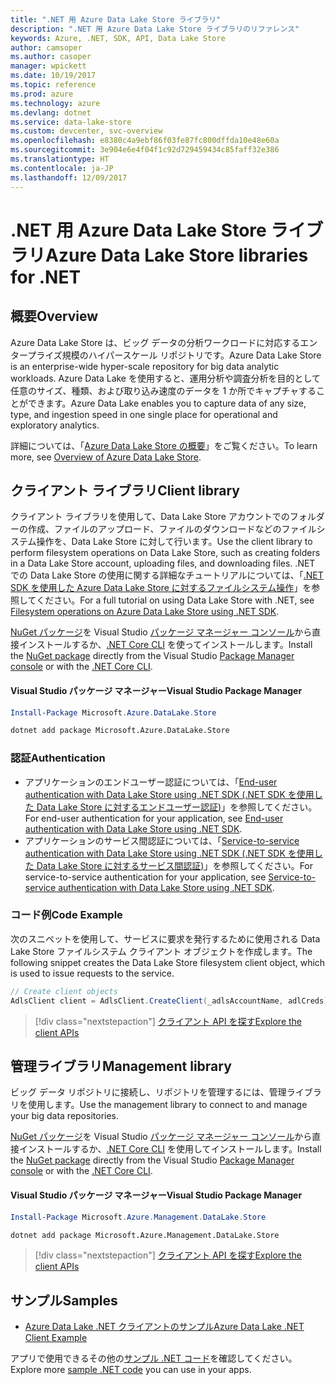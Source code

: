 ```yaml
---
title: ".NET 用 Azure Data Lake Store ライブラリ"
description: ".NET 用 Azure Data Lake Store ライブラリのリファレンス"
keywords: Azure, .NET, SDK, API, Data Lake Store
author: camsoper
ms.author: casoper
manager: wpickett
ms.date: 10/19/2017
ms.topic: reference
ms.prod: azure
ms.technology: azure
ms.devlang: dotnet
ms.service: data-lake-store
ms.custom: devcenter, svc-overview
ms.openlocfilehash: e8380c4a9ebf86f03fe87fc800dffda10e48e60a
ms.sourcegitcommit: 3e904e6e4f04f1c92d729459434c85faff32e386
ms.translationtype: HT
ms.contentlocale: ja-JP
ms.lasthandoff: 12/09/2017
---
```

# <a name="azure-data-lake-store-libraries-for-net"></a><span data-ttu-id="a3317-104">.NET 用 Azure Data Lake Store ライブラリ</span><span class="sxs-lookup"><span data-stu-id="a3317-104">Azure Data Lake Store libraries for .NET</span></span>

## <a name="overview"></a><span data-ttu-id="a3317-105">概要</span><span class="sxs-lookup"><span data-stu-id="a3317-105">Overview</span></span>

<span data-ttu-id="a3317-106">Azure Data Lake Store は、ビッグ データの分析ワークロードに対応するエンタープライズ規模のハイパースケール リポジトリです。</span><span class="sxs-lookup"><span data-stu-id="a3317-106">Azure Data Lake Store is an enterprise-wide hyper-scale repository for big data analytic workloads.</span></span> <span data-ttu-id="a3317-107">Azure Data Lake を使用すると、運用分析や調査分析を目的として任意のサイズ、種類、および取り込み速度のデータを 1 か所でキャプチャすることができます。</span><span class="sxs-lookup"><span data-stu-id="a3317-107">Azure Data Lake enables you to capture data of any size, type, and ingestion speed in one single place for operational and exploratory analytics.</span></span>

<span data-ttu-id="a3317-108">詳細については、「[Azure Data Lake Store の概要](/azure/data-lake-store/data-lake-store-overview)」をご覧ください。</span><span class="sxs-lookup"><span data-stu-id="a3317-108">To learn more, see [Overview of Azure Data Lake Store](/azure/data-lake-store/data-lake-store-overview).</span></span>

## <a name="client-library"></a><span data-ttu-id="a3317-109">クライアント ライブラリ</span><span class="sxs-lookup"><span data-stu-id="a3317-109">Client library</span></span>

<span data-ttu-id="a3317-110">クライアント ライブラリを使用して、Data Lake Store アカウントでのフォルダーの作成、ファイルのアップロード、ファイルのダウンロードなどのファイルシステム操作を、Data Lake Store に対して行います。</span><span class="sxs-lookup"><span data-stu-id="a3317-110">Use the client library to perform filesystem operations on Data Lake Store, such as creating folders in a Data Lake Store account, uploading files, and downloading files.</span></span>  <span data-ttu-id="a3317-111">.NET での Data Lake Store の使用に関する詳細なチュートリアルについては、「[.NET SDK を使用した Azure Data Lake Store に対するファイルシステム操作](/azure/data-lake-store/data-lake-store-data-operations-net-sdk)」を参照してください。</span><span class="sxs-lookup"><span data-stu-id="a3317-111">For a full tutorial on using Data Lake Store with .NET, see [Filesystem operations on Azure Data Lake Store using .NET SDK](/azure/data-lake-store/data-lake-store-data-operations-net-sdk).</span></span>

<span data-ttu-id="a3317-112">[NuGet パッケージ](https://www.nuget.org/packages/Microsoft.Azure.Management.DataLake.Store)を Visual Studio [パッケージ マネージャー コンソール][PackageManager]から直接インストールするか、[.NET Core CLI][DotNetCLI] を使ってインストールします。</span><span class="sxs-lookup"><span data-stu-id="a3317-112">Install the [NuGet package](https://www.nuget.org/packages/Microsoft.Azure.Management.DataLake.Store) directly from the Visual Studio [Package Manager console][PackageManager] or with the [.NET Core CLI][DotNetCLI].</span></span>

#### <a name="visual-studio-package-manager"></a><span data-ttu-id="a3317-113">Visual Studio パッケージ マネージャー</span><span class="sxs-lookup"><span data-stu-id="a3317-113">Visual Studio Package Manager</span></span>

```powershell
Install-Package Microsoft.Azure.DataLake.Store
```

```bash
dotnet add package Microsoft.Azure.DataLake.Store
```
### <a name="authentication"></a><span data-ttu-id="a3317-114">認証</span><span class="sxs-lookup"><span data-stu-id="a3317-114">Authentication</span></span>

* <span data-ttu-id="a3317-115">アプリケーションのエンドユーザー認証については、「[End-user authentication with Data Lake Store using .NET SDK (.NET SDK を使用した Data Lake Store に対するエンドユーザー認証)](/azure/data-lake-store/data-lake-store-end-user-authenticate-net-sdk)」を参照してください。</span><span class="sxs-lookup"><span data-stu-id="a3317-115">For end-user authentication for your application, see [End-user authentication with Data Lake Store using .NET SDK](/azure/data-lake-store/data-lake-store-end-user-authenticate-net-sdk).</span></span>
* <span data-ttu-id="a3317-116">アプリケーションのサービス間認証については、「[Service-to-service authentication with Data Lake Store using .NET SDK (.NET SDK を使用した Data Lake Store に対するサービス間認証)](/azure/data-lake-store/data-lake-store-service-to-service-authenticate-net-sdk)」を参照してください。</span><span class="sxs-lookup"><span data-stu-id="a3317-116">For service-to-service authentication for your application, see [Service-to-service authentication with Data Lake Store using .NET SDK](/azure/data-lake-store/data-lake-store-service-to-service-authenticate-net-sdk).</span></span>

### <a name="code-example"></a><span data-ttu-id="a3317-117">コード例</span><span class="sxs-lookup"><span data-stu-id="a3317-117">Code Example</span></span>

<span data-ttu-id="a3317-118">次のスニペットを使用して、サービスに要求を発行するために使用される Data Lake Store ファイルシステム クライアント オブジェクトを作成します。</span><span class="sxs-lookup"><span data-stu-id="a3317-118">The following snippet creates the Data Lake Store filesystem client object, which is used to issue requests to the service.</span></span>

```csharp
// Create client objects
AdlsClient client = AdlsClient.CreateClient(_adlsAccountName, adlCreds);
```

> [!div class="nextstepaction"]
> [<span data-ttu-id="a3317-119">クライアント API を探す</span><span class="sxs-lookup"><span data-stu-id="a3317-119">Explore the client APIs</span></span>](/dotnet/api/overview/azure/datalakestore/client)


## <a name="management-library"></a><span data-ttu-id="a3317-120">管理ライブラリ</span><span class="sxs-lookup"><span data-stu-id="a3317-120">Management library</span></span>

<span data-ttu-id="a3317-121">ビッグ データ リポジトリに接続し、リポジトリを管理するには、管理ライブラリを使用します。</span><span class="sxs-lookup"><span data-stu-id="a3317-121">Use the management library to connect to and manage your big data repositories.</span></span>

<span data-ttu-id="a3317-122">[NuGet パッケージ](https://www.nuget.org/packages/Microsoft.Azure.Management.DataLake.Store)を Visual Studio [パッケージ マネージャー コンソール][PackageManager]から直接インストールするか、[.NET Core CLI][DotNetCLI] を使用してインストールします。</span><span class="sxs-lookup"><span data-stu-id="a3317-122">Install the [NuGet package](https://www.nuget.org/packages/Microsoft.Azure.Management.DataLake.Store) directly from the Visual Studio [Package Manager console][PackageManager] or with the [.NET Core CLI][DotNetCLI].</span></span>

#### <a name="visual-studio-package-manager"></a><span data-ttu-id="a3317-123">Visual Studio パッケージ マネージャー</span><span class="sxs-lookup"><span data-stu-id="a3317-123">Visual Studio Package Manager</span></span>

```powershell
Install-Package Microsoft.Azure.Management.DataLake.Store
```

```bash
dotnet add package Microsoft.Azure.Management.DataLake.Store
```

> [!div class="nextstepaction"]
> [<span data-ttu-id="a3317-124">クライアント API を探す</span><span class="sxs-lookup"><span data-stu-id="a3317-124">Explore the client APIs</span></span>](/dotnet/api/overview/azure/datalakestore/management)


## <a name="samples"></a><span data-ttu-id="a3317-125">サンプル</span><span class="sxs-lookup"><span data-stu-id="a3317-125">Samples</span></span>

* [<span data-ttu-id="a3317-126">Azure Data Lake .NET クライアントのサンプル</span><span class="sxs-lookup"><span data-stu-id="a3317-126">Azure Data Lake .NET Client Example</span></span>](https://azure.microsoft.com/en-us/resources/samples/data-lake-dotnet-client/)

<span data-ttu-id="a3317-127">アプリで使用できるその他の[サンプル .NET コード](https://azure.microsoft.com/resources/samples/?platform=dotnet)を確認してください。</span><span class="sxs-lookup"><span data-stu-id="a3317-127">Explore more [sample .NET code](https://azure.microsoft.com/resources/samples/?platform=dotnet) you can use in your apps.</span></span>

[PackageManager]: https://docs.microsoft.com/nuget/tools/package-manager-console
[DotNetCLI]: https://docs.microsoft.com/dotnet/core/tools/dotnet-add-package
